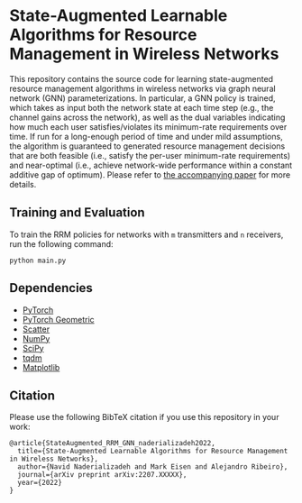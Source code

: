 # State-Augmented Learnable Algorithms for Resource Management in Wireless Networks

This repository contains the source code for learning state-augmented resource management algorithms in wireless networks via graph neural network (GNN) parameterizations. In particular, a GNN policy is trained, which takes as input both the network state at each time step (e.g., the channel gains across the network), as well as the dual variables indicating how much each user satisfies/violates its minimum-rate requirements over time. If run for a long-enough period of time and under mild assumptions, the algorithm is guaranteed to generated resource management decisions that are both feasible (i.e., satisfy the per-user minimum-rate requirements) and near-optimal (i.e., achieve network-wide performance within a constant additive gap of optimum). Please refer to [the accompanying paper](https://arxiv.org/abs/2207.XXXXX) for more details.

## Training and Evaluation

To train the RRM policies for networks with `m` transmitters and `n` receivers, run the following command:

```
python main.py
```

## Dependencies

* [PyTorch](https://pytorch.org/)
* [PyTorch Geometric](https://pytorch-geometric.readthedocs.io/en/latest/index.html)
* [Scatter](https://pytorch-scatter.readthedocs.io/en/latest/functions/scatter.html)
* [NumPy](https://numpy.org/)
* [SciPy](https://scipy.org/)
* [tqdm](https://tqdm.github.io/)
* [Matplotlib](https://matplotlib.org/)

## Citation

Please use the following BibTeX citation if you use this repository in your work:

```
@article{StateAugmented_RRM_GNN_naderializadeh2022,
  title={State-Augmented Learnable Algorithms for Resource Management in Wireless Networks},
  author={Navid Naderializadeh and Mark Eisen and Alejandro Ribeiro},
  journal={arXiv preprint arXiv:2207.XXXXX},
  year={2022}
}
```

